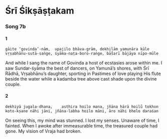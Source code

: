 # Śrī Śikṣāṣṭakam

### Song 7b

#### 1

    gāite ‘govinda’-nām,  upajilo bhāva-grām, dekhilām yamunāra kūle
    vṛṣabhānu-sutā-saṅge, śyāma-naṭa-boro-raṅge, bā̐śarī bājāya nīpo-mūle

And while I sang the name of Govinda a host of ecstasies arose within me. I saw Sundar-śyāma the best of dancers, on Yamunā’s shores, with Śrī Rādhā, Vṛṣabhānu’s daughter, sporting in Pastimes of love playing His flute beside the water while a kadamba tree above cast shade upon the divine couple.

#### 2

    dekhiyā jugala-dhana,    asthira hoilo mana, jñāna hārā hoilu̐ tokhon
    koto-kṣane nāhi jāni, jñāna-labha hoilo māni, āro nāhi bhelo daraśan

On seeing this, my mind was stunned. I lost my senses. Unaware of time, I fainted. When I awoke after immeasurable time, the treasured couple had gone. My vision of Vraja had broken.

